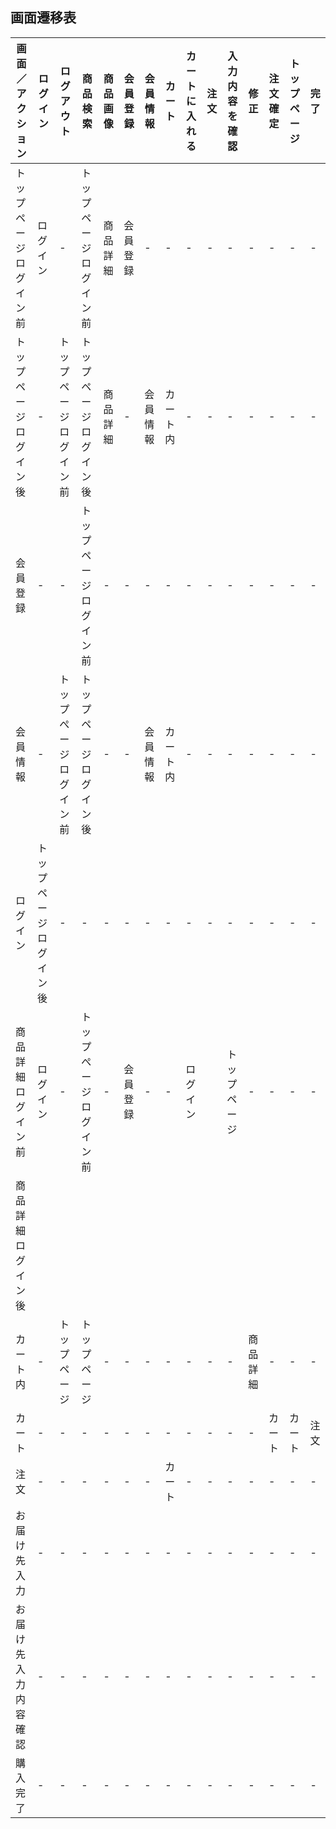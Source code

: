 ## 画面遷移表
|画面／アクション|ログイン|ログアウト|商品検索|商品画像|会員登録|会員情報|カート|カートに入れる|注文|入力内容を確認|修正|注文確定|トップページ|完了|
|----------------|-------|----------|--------|--------|-------|--------|------|-------------|--------|--------|----|-------------|-------------|------------|
|トップページログイン前|ログイン|-|トップページログイン前|商品詳細|会員登録|-|-|-|-|-|-|-|-|-|トップページログイン前|
|トップページログイン後|-|トップページログイン前|トップページログイン後|商品詳細|-|会員情報|カート内|-|-|-|-|-|-|-|トップページログイン後|
|会員登録|-|-|トップページログイン前|-|-|-|-|-|-|-|-|-|-|-|トップページ|
|会員情報|-|トップぺージログイン前|トップページログイン後|-|-|会員情報|カート内|-|-|-|-|-|-|-|トップページ|
|ログイン|トップページログイン後|-|-|-|-|-|-|-|-|-|-|-|-|-|トップページ|
|商品詳細ログイン前|ログイン|-|トップぺージログイン前|-|会員登録|-|-|ログイン||トップページ|-|-|-|-|-|-|-|トップページ|
|商品詳細ログイン後||||||||||||||||||||||||||||||||
|カート内|-|トップページ|トップページ|-|-|-|-|-|-|-|商品詳細|-|-|-|-|-|-|トップページ|
|カート|-|-|-|-|-|-|-|-|-|-|-|カート|カート|注文|-|-|-|-|-|
|注文|-|-|-|-|-|-|カート|-|-|-|-|-|-|-|-|-|-|-|
|お届け先入力|-|-|-|-|-|-|-|-|-|-|-|-|-|-|お届け先入力内容確認|-|-|-|
|お届け先入力内容確認|-|-|-|-|-|-|-|-|-|-|-|-|-|-|-|お届け先入力|購入完了|-|
|購入完了|-|-|-|-|-|-|-|-|-|-|-|-|-|-|-|-|-|トップページ|
